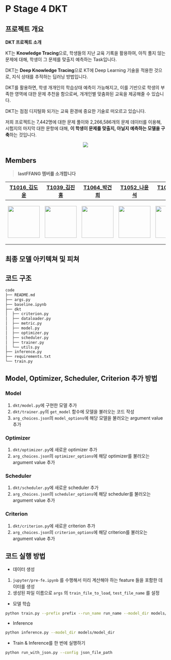 # P Stage 4 DKT

## 프로젝트 개요

**DKT 프로젝트 소개**

KT는 **Knowledge Tracing**으로, 학생들의 지난 교육 기록을 활용하여, 아직 풀지 않는 문제에 대해, 학생이 그 문제를 맞출지 예측하는 Task입니다.

DKT는 **Deep Knowledge Tracing**으로 KT에 Deep Learning 기술을 적용한 것으로, 지식 상태를 추적하는 딥러닝 방법입니다.

DKT를 활용하면, 학생 개개인의 학습상태 예측이 가능해지고, 이를 기반으로 학생의 부족한 영역에 대한 문제 추천을 함으로써, 개개인별 맞춤화된 교육을 제공해줄 수 있습니다.

DKT는 점점 디지털화 되가는 교육 환경에 중요한 기술로 떠오르고 있습니다.

저희 프로젝트는 7,442명에 대한 문제 풀이와 2,266,586개의 문제 데이터를 이용해, 시험지의 마지막 대한 문항에 대해, **이 학생이 문제를 맞출지, 아닐지 예측하는 모델을 구축**하는 것입니다.

<p align="center"><img src="https://s3.us-west-2.amazonaws.com/secure.notion-static.com/629369db-fb87-4cf7-9d9e-ce990c2d537a/Untitled.png?X-Amz-Algorithm=AWS4-HMAC-SHA256&X-Amz-Credential=AKIAT73L2G45O3KS52Y5%2F20210617%2Fus-west-2%2Fs3%2Faws4_request&X-Amz-Date=20210617T115912Z&X-Amz-Expires=86400&X-Amz-Signature=b675367905c2667713d4517c540c17f2d93bee2b1f4cf36ea4bb1857c8c3e4fd&X-Amz-SignedHeaders=host&response-content-disposition=filename%20%3D%22Untitled.png%22"></p>

## Members

> **lastFFANG 멤버를 소개합니다**

|                      [T1016_김도윤](https://github.com/ddoyoon)                         |                        [T1039_김진홍](https://github.com/scarlettJin)                            |                         [T1064_박건희](https://github.com/gonipark)                         | [T1052_나윤석](https://github.com/alinghi)                                                 | [T1083_배새봄](https://github.com/newspring97)                                                 | [T1185_정근영](https://github.com/GY-Jeong)                                                 |
| :----------------------------------------------------------: | :----------------------------------------------------------: | :----------------------------------------------------------: | :----------------------------------------------------------: | :----------------------------------------------------------: | :----------------------------------------------------------: |
| <p align="center"><img src="https://s3.us-west-2.amazonaws.com/secure.notion-static.com/efd85fb0-0dbe-42b5-88c1-92fc5d75ec40/IMG_6108.jpg?X-Amz-Algorithm=AWS4-HMAC-SHA256&X-Amz-Credential=AKIAT73L2G45O3KS52Y5%2F20210617%2Fus-west-2%2Fs3%2Faws4_request&X-Amz-Date=20210617T120327Z&X-Amz-Expires=86400&X-Amz-Signature=48cb74987b7f4070f914941059888406d674a435dd833d02723f7a0b3b88be4b&X-Amz-SignedHeaders=host&response-content-disposition=filename%20%3D%22IMG_6108.jpg%22" width="100" height="100"></p> | <p align="center"><img src="https://s3.us-west-2.amazonaws.com/secure.notion-static.com/85c29dfb-a5ae-4247-96e7-59fcfd214c2c/Untitled.png?X-Amz-Algorithm=AWS4-HMAC-SHA256&X-Amz-Credential=AKIAT73L2G45O3KS52Y5%2F20210617%2Fus-west-2%2Fs3%2Faws4_request&X-Amz-Date=20210617T120455Z&X-Amz-Expires=86400&X-Amz-Signature=92d708ee217c3a194ba839884b4f1ed4f2f6c050b12823bab09f9b2b973f112f&X-Amz-SignedHeaders=host&response-content-disposition=filename%20%3D%22Untitled.png%22" width="100" height="100"></p> | <p align="center"><img src="https://s3.us-west-2.amazonaws.com/secure.notion-static.com/9f9166fd-f4e2-4194-97a5-1ebb1e0411dd/Untitled.png?X-Amz-Algorithm=AWS4-HMAC-SHA256&X-Amz-Credential=AKIAT73L2G45O3KS52Y5%2F20210617%2Fus-west-2%2Fs3%2Faws4_request&X-Amz-Date=20210617T120509Z&X-Amz-Expires=86400&X-Amz-Signature=7d4bc82a7440c3b2242f4114c8c8b611906c6dd37c4c2e10bcc9ba4652ccae51&X-Amz-SignedHeaders=host&response-content-disposition=filename%20%3D%22Untitled.png%22" width="100" height="100"></p> | <p align="center"><img src="https://s3.us-west-2.amazonaws.com/secure.notion-static.com/2221de3c-7cd4-4c8f-9ae6-259dbe500fb6/Untitled.png?X-Amz-Algorithm=AWS4-HMAC-SHA256&X-Amz-Credential=AKIAT73L2G45O3KS52Y5%2F20210617%2Fus-west-2%2Fs3%2Faws4_request&X-Amz-Date=20210617T120621Z&X-Amz-Expires=86400&X-Amz-Signature=3fe5b1f347abc45cdc1698637a1cc24c544724aed272bce55c27b6319f775c9c&X-Amz-SignedHeaders=host&response-content-disposition=filename%20%3D%22Untitled.png%22" width="100" height="100"></p> | <p align="center"><img src="https://s3.us-west-2.amazonaws.com/secure.notion-static.com/4850667a-da1f-418e-83ac-bef494d6a872/KakaoTalk_Photo_2021-06-17-00-54-52.gif?X-Amz-Algorithm=AWS4-HMAC-SHA256&X-Amz-Credential=AKIAT73L2G45O3KS52Y5%2F20210617%2Fus-west-2%2Fs3%2Faws4_request&X-Amz-Date=20210617T120643Z&X-Amz-Expires=86400&X-Amz-Signature=88efcea8c5680a3b2466d14befa7fb37f9b74df0e0f62cfe1bf03d8bc1399789&X-Amz-SignedHeaders=host&response-content-disposition=filename%20%3D%22KakaoTalk_Photo_2021-06-17-00-54-52.gif%22" width="100" height="100"></p> | <p align="center"><img src="https://s3.us-west-2.amazonaws.com/secure.notion-static.com/5a03c1fc-b3bf-459f-bbe1-c7c6ef79f619/Untitled.png?X-Amz-Algorithm=AWS4-HMAC-SHA256&X-Amz-Credential=AKIAT73L2G45O3KS52Y5%2F20210617%2Fus-west-2%2Fs3%2Faws4_request&X-Amz-Date=20210617T120745Z&X-Amz-Expires=86400&X-Amz-Signature=a86a15a9485772369f564bf4597a1e6b4591894a20662f34e94f24883bab39ff&X-Amz-SignedHeaders=host&response-content-disposition=filename%20%3D%22Untitled.png%22" width="100" height="100"></p> |

## 최종 모델 아키텍쳐 및 피쳐


## 코드 구조
```bash
code
├── README.md
├── args.py
├── baseline.ipynb
├── dkt
│  ├── criterion.py
│  ├── dataloader.py
│  ├── metric.py
│  ├── model.py
│  ├── optimizer.py
│  ├── scheduler.py
│  ├── trainer.py
│  └── utils.py
├── inference.py
├── requirements.txt
└── train.py
```

## Model, Optimizer, Scheduler, Criterion 추가 방법
### Model
1. `dkt/model.py`에 구현한 모델 추가
2. `dkt/trainer.py`의 `get_model` 함수에 모델을 불러오는 코드 작성
3. `arg_choices.json`의 `model_options`에 해당 모델을 불러오는 argument value 추가


### Optimizer
1. `dkt/optimizer.py`에 새로운 optimizer 추가
2. `arg_choices.json`의 `optimizer_options`에 해당 optimizer를 불러오는 argument value 추가

### Scheduler
1. `dkt/scheduler.py`에 새로운 scheduler 추가
2. `arg_choices.json`의 `scheduler_options`에 해당 scheduler를 불러오는 argument value 추가

### Criterion
1. `dkt/criterion.py`에 새로운 criterion 추가
2. `arg_choices.json`의 `criterion_options`에 해당 criterion를 불러오는 argument value 추가


## 코드 실행 방법
* 데이터 생성

1. `jupyter/pre-fe.ipynb` 를 수행해서 미리 계산해야 하는 feature 들을 포함한 데이터를 생성
2. 생성된 파일 이름으로 `args` 의 `train_file_to_load`, `test_file_name` 를  설정

* 모델 학습
```bash
python train.py --prefix prefix --run_name run_name --model_dir models/model_dir
```

* Inference
```bash
python inference.py --model_dir models/model_dir
```

* Train & Inference를 한 번에 실행하기
```bash
python run_with_json.py --config json_file_path
```

